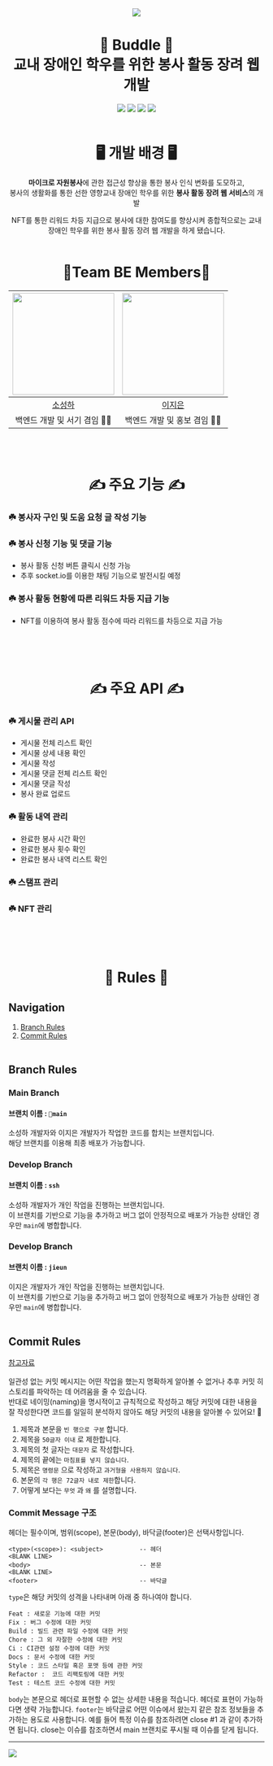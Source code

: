 <div align="center">

<img src="https://capsule-render.vercel.app/api?type=waving&color=9FC700&height=150&section=header" />

# 🌿 Buddle 🌿 </br> 교내 장애인 학우를 위한 봉사 활동 장려 웹 개발  
<img src="https://img.shields.io/badge/Postman-FF6C37?style=for-the-badge&logo=postman&logoColor=white"/>
<img src="https://img.shields.io/badge/springboot-6DB33F?style=for-the-badge&logo=springboot&logoColor=white"/>
<img src="https://img.shields.io/badge/visual%20studio%20code-007ACC?style=for-the-badge&logo=visualstudiocode&logoColor=white"/>
<img src="https://img.shields.io/badge/IntelliJ%20IDEA%20CE-0000CD?style=for-the-badge&logo=intellijidea&logoColor=white"/>
<br/><br/>

# 🖥️ 개발 배경 🖥️
**마이크로 자원봉사**에 관한 접근성 향상을 통한 봉사 인식 변화를 도모하고, <br/>
봉사의 생활화를 통한 선한 영향교내 장애인 학우를 위한 **봉사 활동 장려 웹 서비스**의 개발

NFT를 통한 리워드 차등 지급으로 봉사에 대한 참여도를 향상시켜 종합적으로는 교내 장애인 학우를 위한 봉사 활동 장려 웹 개발을 하게 됐습니다.<br/><br/>

# 💚Team BE Members💚
<img width="200px" src="https://github.com/BuddlIes/FrontEnd/assets/100847440/c4dc8df1-9ef1-40dd-a2bc-177ff4f31991"/> | <img width="200px" src="https://github.com/BuddlIes/FrontEnd/assets/100847440/114a2fda-8af6-488a-a968-e0c1c4a80cf9"/> | 
|:-----:|:-----:|
|[소성하](https://github.com/)|[이지은](https://github.com/LeeZEun)|
|백엔드 개발 및 서기 겸임 👩‍💻|백엔드 개발 및 홍보 겸임 🧑‍💻|
</div>
<br/><br/>

<div align="center">
  
# ✍️ 주요 기능 ✍️
</div>

### ☘️ 봉사자 구인 및 도움 요청 글 작성 기능
### ☘️ 봉사 신청 기능 및 댓글 기능
- 봉사 활동 신청 버튼 클릭시 신청 가능
- 추후 socket.io를 이용한 채팅 기능으로 발전시킬 예정
### ☘️ 봉사 활동 현황에 따른 리워드 차등 지급 기능
- NFT를 이용하여 봉사 활동 점수에 따라 리워드를 차등으로 지급 가능
## 
<br/><br/>

<div align="center">

# ✍️ 주요 API ✍️
</div>

### ☘️ 게시물 관리 API
- 게시물 전체 리스트 확인
- 게시물 상세 내용 확인
- 게시물 작성
- 게시물 댓글 전체 리스트 확인
- 게시물 댓글 작성
- 봉사 완료 업로드
### ☘️ 활동 내역 관리
- 완료한 봉사 시간 확인
- 완료한 봉사 횟수 확인
- 완료한 봉사 내역 리스트 확인
### ☘️ 스탬프 관리
### ☘️ NFT 관리
## 
<br/><br/>

<div align="center">
  
# 📜 Rules 📜

</div>

## Navigation
1. [Branch Rules](#branch-rules)
2. [Commit Rules](#commit-rules)<br/><br/>

## Branch Rules
### Main Branch
#### 브랜치 이름 : `main` <br>
소성하 개발자와 이지은 개발자가 작업한 코드를 합치는 브랜치입니다. <br>
해당 브랜치를 이용해 최종 배포가 가능합니다.

### Develop Branch
#### 브랜치 이름 : `ssh` <br>
소성하 개발자가 개인 작업을 진행하는 브랜치입니다. <br>
이 브랜치를 기반으로 기능을 추가하고 버그 없이 안정적으로 배포가 가능한 상태인 경우만 `main`에 병합합니다.

### Develop Branch
#### 브랜치 이름 : `jieun` <br>
이지은 개발자가 개인 작업을 진행하는 브랜치입니다. <br>
이 브랜치를 기반으로 기능을 추가하고 버그 없이 안정적으로 배포가 가능한 상태인 경우만 `main`에 병합합니다.<br/><br/>

## Commit Rules
[참고자료](https://beomseok95.tistory.com/328) <br><br>
일관성 없는 커밋 메시지는 어떤 작업을 했는지 명확하게 알아볼 수 없거나 추후 커밋 히스토리를 파악하는 데 어려움을 줄 수 있습니다. <br>
반대로 네이밍(naming)을 명시적이고 규칙적으로 작성하고 해당 커밋에 대한 내용을 잘 작성한다면 코드를 일일히 분석하지 않아도 해당 커밋의 내용을 알아볼 수 있어요! 👀

1. 제목과 본문을 `빈 행으로 구분` 합니다.
2. 제목을 `50글자 이내` 로 제한합니다.
3. 제목의 첫 글자는 `대문자` 로 작성합니다.
4. 제목의 끝에는 `마침표를 넣지 않습니다`.
5. 제목은 `명령문` 으로 작성하고 `과거형을 사용하지 않습니다`.
6. 본문의 `각 행은 72글자 내로 제한`합니다.
7. 어떻게 보다는 `무엇` 과 `왜` 를 설명합니다.

### Commit Message 구조
헤더는 필수이며, 범위(scope), 본문(body), 바닥글(footer)은 선택사항입니다.

```
<type>(<scope>): <subject>          -- 헤더
<BLANK LINE>
<body>                              -- 본문
<BLANK LINE>
<footer>                            -- 바닥글
```

`type`은 해당 커밋의 성격을 나타내며 아래 중 하나여야 합니다.
```
Feat : 새로운 기능에 대한 커밋
Fix : 버그 수정에 대한 커밋
Build : 빌드 관련 파일 수정에 대한 커밋
Chore : 그 외 자잘한 수정에 대한 커밋
Ci : CI관련 설정 수정에 대한 커밋
Docs : 문서 수정에 대한 커밋
Style : 코드 스타일 혹은 포맷 등에 관한 커밋
Refactor :  코드 리팩토링에 대한 커밋
Test : 테스트 코드 수정에 대한 커밋
```

`body`는 본문으로 헤더로 표현할 수 없는 상세한 내용을 적습니다.
헤더로 표현이 가능하다면 생략 가능합니다.
`footer`는 바닥글로 어떤 이슈에서 왔는지 같은 참조 정보들을 추가하는 용도로 사용합니다.
예를 들어 특정 이슈를 참조하려면 close #1 과 같이 추가하면 됩니다.
close는 이슈를 참조하면서 main 브랜치로 푸시될 때 이슈를 닫게 됩니다.

---



<img src="https://capsule-render.vercel.app/api?type=waving&color=9FC700&height=150&section=footer" />
